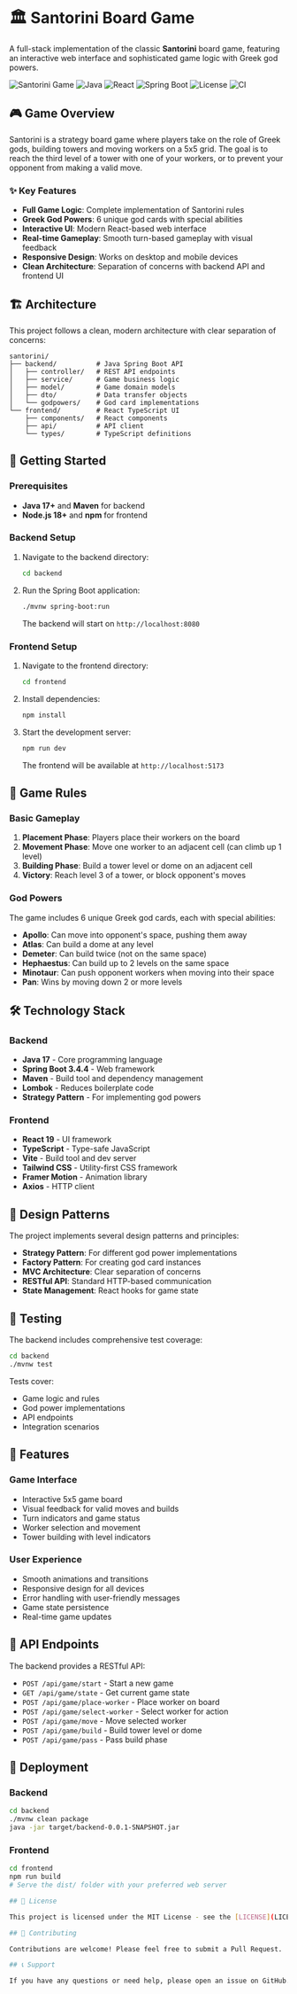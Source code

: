 # 🏛️ Santorini Board Game

A full-stack implementation of the classic **Santorini** board game, featuring an interactive web interface and sophisticated game logic with Greek god powers.

![Santorini Game](https://img.shields.io/badge/Game-Santorini-blue)
![Java](https://img.shields.io/badge/Backend-Java%2017+-orange)
![React](https://img.shields.io/badge/Frontend-React%2019%2B-blue)
![Spring Boot](https://img.shields.io/badge/Framework-Spring%20Boot-green)
![License](https://img.shields.io/badge/License-MIT-green)
![CI](https://img.shields.io/badge/CI-GitHub%20Actions-blue)

## 🎮 Game Overview

Santorini is a strategy board game where players take on the role of Greek gods, building towers and moving workers on a 5x5 grid. The goal is to reach the third level of a tower with one of your workers, or to prevent your opponent from making a valid move.

### ✨ Key Features

- **Full Game Logic**: Complete implementation of Santorini rules
- **Greek God Powers**: 6 unique god cards with special abilities
- **Interactive UI**: Modern React-based web interface
- **Real-time Gameplay**: Smooth turn-based gameplay with visual feedback
- **Responsive Design**: Works on desktop and mobile devices
- **Clean Architecture**: Separation of concerns with backend API and frontend UI

## 🏗️ Architecture

This project follows a clean, modern architecture with clear separation of concerns:

```
santorini/
├── backend/          # Java Spring Boot API
│   ├── controller/   # REST API endpoints
│   ├── service/      # Game business logic
│   ├── model/        # Game domain models
│   ├── dto/          # Data transfer objects
│   └── godpowers/    # God card implementations
└── frontend/         # React TypeScript UI
    ├── components/   # React components
    ├── api/          # API client
    └── types/        # TypeScript definitions
```

## 🚀 Getting Started

### Prerequisites

- **Java 17+** and **Maven** for backend
- **Node.js 18+** and **npm** for frontend

### Backend Setup

1. Navigate to the backend directory:
   ```bash
   cd backend
   ```

2. Run the Spring Boot application:
   ```bash
   ./mvnw spring-boot:run
   ```

   The backend will start on `http://localhost:8080`

### Frontend Setup

1. Navigate to the frontend directory:
   ```bash
   cd frontend
   ```

2. Install dependencies:
   ```bash
   npm install
   ```

3. Start the development server:
   ```bash
   npm run dev
   ```

   The frontend will be available at `http://localhost:5173`

## 🎯 Game Rules

### Basic Gameplay
1. **Placement Phase**: Players place their workers on the board
2. **Movement Phase**: Move one worker to an adjacent cell (can climb up 1 level)
3. **Building Phase**: Build a tower level or dome on an adjacent cell
4. **Victory**: Reach level 3 of a tower, or block opponent's moves

### God Powers

The game includes 6 unique Greek god cards, each with special abilities:

- **Apollo**: Can move into opponent's space, pushing them away
- **Atlas**: Can build a dome at any level
- **Demeter**: Can build twice (not on the same space)
- **Hephaestus**: Can build up to 2 levels on the same space
- **Minotaur**: Can push opponent workers when moving into their space
- **Pan**: Wins by moving down 2 or more levels

## 🛠️ Technology Stack

### Backend
- **Java 17** - Core programming language
- **Spring Boot 3.4.4** - Web framework
- **Maven** - Build tool and dependency management
- **Lombok** - Reduces boilerplate code
- **Strategy Pattern** - For implementing god powers

### Frontend
- **React 19** - UI framework
- **TypeScript** - Type-safe JavaScript
- **Vite** - Build tool and dev server
- **Tailwind CSS** - Utility-first CSS framework
- **Framer Motion** - Animation library
- **Axios** - HTTP client

## 🎨 Design Patterns

The project implements several design patterns and principles:

- **Strategy Pattern**: For different god power implementations
- **Factory Pattern**: For creating god card instances
- **MVC Architecture**: Clear separation of concerns
- **RESTful API**: Standard HTTP-based communication
- **State Management**: React hooks for game state

## 🧪 Testing

The backend includes comprehensive test coverage:

```bash
cd backend
./mvnw test
```

Tests cover:
- Game logic and rules
- God power implementations
- API endpoints
- Integration scenarios

## 📱 Features

### Game Interface
- Interactive 5x5 game board
- Visual feedback for valid moves and builds
- Turn indicators and game status
- Worker selection and movement
- Tower building with level indicators

### User Experience
- Smooth animations and transitions
- Responsive design for all devices
- Error handling with user-friendly messages
- Game state persistence
- Real-time game updates

## 🔧 API Endpoints

The backend provides a RESTful API:

- `POST /api/game/start` - Start a new game
- `GET /api/game/state` - Get current game state
- `POST /api/game/place-worker` - Place worker on board
- `POST /api/game/select-worker` - Select worker for action
- `POST /api/game/move` - Move selected worker
- `POST /api/game/build` - Build tower level or dome
- `POST /api/game/pass` - Pass build phase

## 🚀 Deployment

### Backend
```bash
cd backend
./mvnw clean package
java -jar target/backend-0.0.1-SNAPSHOT.jar
```

### Frontend
```bash
cd frontend
npm run build
# Serve the dist/ folder with your preferred web server

## 📄 License

This project is licensed under the MIT License - see the [LICENSE](LICENSE) file for details.

## 🤝 Contributing

Contributions are welcome! Please feel free to submit a Pull Request.

## 📞 Support

If you have any questions or need help, please open an issue on GitHub.
```

